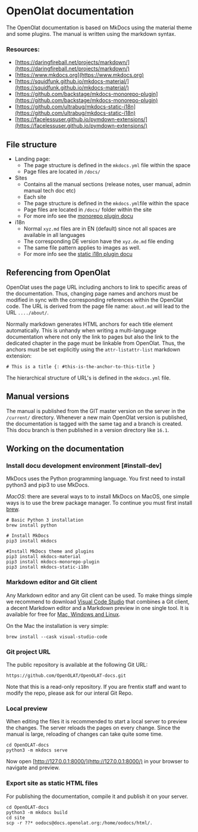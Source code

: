 # OpenOlat documentation
The OpenOlat documentation is based on MkDocs using the material theme and some plugins. The manual is written using the markdown syntax.

### Resources:  
- [https://daringfireball.net/projects/markdown/](https://daringfireball.net/projects/markdown/)
- [https://www.mkdocs.org](https://www.mkdocs.org)
- [https://squidfunk.github.io/mkdocs-material/](https://squidfunk.github.io/mkdocs-material/)
- [https://github.com/backstage/mkdocs-monorepo-plugin](https://github.com/backstage/mkdocs-monorepo-plugin)
- [https://github.com/ultrabug/mkdocs-static-i18n](https://github.com/ultrabug/mkdocs-static-i18n)
- [https://facelessuser.github.io/pymdown-extensions/](https://facelessuser.github.io/pymdown-extensions/)


## File structure

- Landing page:
	- The page structure is defined in the `mkdocs.yml` file within the space
	- Page files are located in `/docs/`
- Sites
	- Contains all the manual sections (release notes, user manual, admin manual tech doc etc)
	- Each site 
	- The page structure is defined in the `mkdocs.yml`file within the space
	- Page files are located in `/docs/` folder within the site
	- For more info see the [monorepo plugin docu](https://github.com/backstage/mkdocs-monorepo-plugin)
- i18n
	- Normal `xyz.md` files are in EN (default) since not all spaces are available in all languages
	- The corresponding DE version have the `xyz.de.md` file ending
	- The same file pattern applies to images as well.
	- For more info see the [static i18n plugin docu](https://github.com/ultrabug/mkdocs-static-i18n)


## Referencing from OpenOlat

OpenOlat uses the page URL including anchors to link to specific areas of the documentation. Thus, changing page names and anchors must be modified in sync with the corresponding references within the OpenOlat code. The URL is derived from the page file name: `about.md` will lead to the URL `..../about/`. 

Normally markdown generates HTML anchors for each title element automatically. This is unhandy when writing a multi-language documentation where not only the link to pages but also the link to the dedicated chapter in the page must be linkable from OpenOlat. Thus, the anchors must be set explicitly using the `attr-listattr-list` markdown extension:
 
	# This is a title {: #this-is-the-anchor-to-this-title }
 

The hierarchical structure of URL's is defined in the `mkdocs.yml` file. 


## Manual versions

The manual is published from the GIT master version on the server in the `/current/` directory. Whenever a new main OpenOlat version is published, the documentation is tagged with the same tag and a branch is created. This docu branch is then published in a version directory like `16.1`.


## Working on the documentation


### Install docu development environment [#install-dev]

MkDocs uses the Python programming language. You first need to install python3 and pip3 to use MkDocs. 

*MacOS*: there are several ways to to install MkDocs on MacOS, one simple ways is to use the brew package manager. 
To continue you must first install [brew](https://brew.sh).    

	# Basic Python 3 installation
	brew install python
	
	# Install MkDocs
	pip3 install mkdocs

	#Install MkDocs theme and plugins
	pip3 install mkdocs-material
	pip3 install mkdocs-monorepo-plugin   
	pip3 install mkdocs-static-i18n


### Markdown editor and Git client 

Any Markdown editor and any Git client can be used. To make things simple we recommend to download [Visual Code Studio](https://code.visualstudio.com) that combines a Git client, a decent Markdown editor and a Markdown preview in one single tool. It is available for free for [Mac, Windows and Linux](https://code.visualstudio.com/#alt-downloads).

On the Mac the installation is very simple:

	brew install --cask visual-studio-code

### Git project URL

The public repository is available at the following Git URL: 

	https://github.com/OpenOLAT/OpenOLAT-docs.git

Note that this is a read-only repository. If you are frentix staff and want to modify the repo, please ask for our interal Git Repo. 

### Local preview

When editing the files it is recommended to start a local server to preview the changes. The server reloads the pages on every change. Since the manual is large, reloading of changes can take quite some time. 

	cd OpenOLAT-docs  
	python3 -m mkdocs serve

Now open [http://127.0.0.1:8000/](http://127.0.0.1:8000/) in your browser to navigate and preview. 


### Export site as static HTML files

For publishing the documentation, compile it and publish it on your server. 

	cd OpenOLAT-docs
	python3 -m mkdocs build
	cd site
	scp -r ??* oodocs@docs.openolat.org:/home/oodocs/html/.
